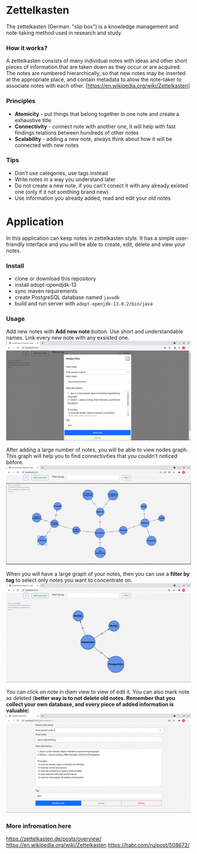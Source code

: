 # Zettelkasten
The zettelkasten (German: "slip box") is a knowledge management and note-taking method used in research and study.

### How it works?
A zettelkasten consists of many individual notes with ideas and other short pieces of information that are taken down as they occur or are acquired. The notes are numbered hierarchically, so that new notes may be inserted at the appropriate place, and contain metadata to allow the note-taker to associate notes with each other. [https://en.wikipedia.org/wiki/Zettelkasten]

### Principles
- **Atomicity** - put things that belong together in one note and create a exhaustive title
- **Connectivity** - connect note with another one, it will help with fast findings relations between hundreds of other notes
- **Scalability** - adding a new note, always think about how it will be connected with new notes

### Tips
- Don't use categories, use tags instead
- Write notes in a way you understand later
- Do not create a new note, if you can't conect it with any already existed one (only if it not somthing brand new)
- Use information you already added, read and edit your old notes

# Application
In this application can keep notes in zettelkasten style. It has a simple user-friendly interface and you will be able to create, edit, delete and view your notes.

### Install
- clone or download this repository
- install adopt-opendjdk-13
- sync maven requirements
- create PostgreSQL database named `javadb`
- build and run server with `adopt-openjdk-13.0.2/bin/java`

### Usage
Add new notes with **Add new note** button. Use short and understandable names. Link every new note with any exsisted one.
![add-new-note.png](https://github.com/OlegYariga/zettelkasten/blob/master/screenshots/add--new-note.png?raw=true)

After adding a large number of notes, you will be able to view nodes graph. This graph will help you to find connectivities that you couldn't noticed before.
![diagram-view.png](https://github.com/OlegYariga/zettelkasten/blob/master/screenshots/diagram-view.png?raw=true)

When you will have a large graph of your notes, then you can use a **filter by tag** to select only notes you want to concentrate on.
![filtered-diagram-view.png](https://github.com/OlegYariga/zettelkasten/blob/master/screenshots/filtered-diagram-view.png?raw=true)

You can click on note in diam view to view of edit it. You can also mark note as deleted (**better way is to not delete old notes. Remember that you collect your own database, and every piece of added information is valuable**)
![view-edit-note.png](https://github.com/OlegYariga/zettelkasten/blob/master/screenshots/view-edit-note.png?raw=true)

### More infromation here
https://zettelkasten.de/posts/overview/
https://en.wikipedia.org/wiki/Zettelkasten
https://habr.com/ru/post/508672/